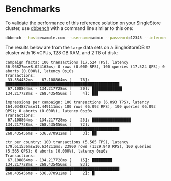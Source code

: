 # Benchmarks

To validate the performance of this reference solution on your SingleStore cluster, use [dbbench](https://github.com/memsql/dbbench/blob/master/README.md) with a command line similar to this one:

```bash
dbbench --host=example.com --username=admin --password=12345 --intermediate-stats=false adtech.ini
```

The results below are from the `large` data sets on a SingleStoreDB `S2` cluster with 16 vCPUs, 128 GB RAM, and 2 TB of disk:

```
campaign facts: 100 transactions (17.524 TPS), latency 56.96827ms±8.024163ms; 0 rows (0.000 RPS), 100 queries (17.524 QPS); 0 aborts (0.000%), latency 0s±0s
Transactions:
 33.554432ms -  67.108864ms [    76]: ██████████████████████████████████████████████████
 67.108864ms - 134.217728ms [    20]: █████████████▏
134.217728ms - 268.435456ms [     4]: ██▋

impressions per campaign: 100 transactions (6.093 TPS), latency 164.034887ms±11.449111ms; 100 rows (6.093 RPS), 100 queries (6.093 QPS); 0 aborts (0.000%), latency 0s±0s
Transactions:
 67.108864ms - 134.217728ms [    25]: █████████████████▎
134.217728ms - 268.435456ms [    72]: ██████████████████████████████████████████████████
268.435456ms - 536.870912ms [     3]: ██

ctr_per_country: 100 transactions (5.565 TPS), latency 179.611536ms±10.634211ms; 23900 rows (1329.940 RPS), 100 queries (5.565 QPS); 0 aborts (0.000%), latency 0s±0s
Transactions:
 67.108864ms - 134.217728ms [    15]: █████████
134.217728ms - 268.435456ms [    83]: ██████████████████████████████████████████████████
268.435456ms - 536.870912ms [     2]: █▏
```
